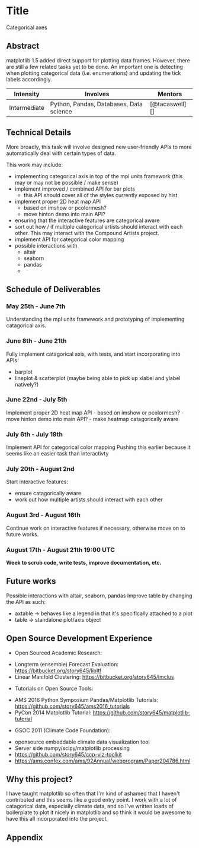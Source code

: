 # Title
Categorical axes

## Abstract
matplotlib 1.5 added direct support for plotting data frames.
However, there are still a few related tasks yet to be done.  An
important one is detecting when plotting categorical data
(i.e. enumerations) and updating the tick labels accordingly.

| **Intensity** | **Involves**  | **Mentors** |
| ------------- | --------------|------------ |
| Intermediate | Python, Pandas, Databases, Data science | [@tacaswell][] |

## Technical Details
More broadly, this task will involve designed new user-friendly APIs
to more automatically deal with certain types of data.

This work may include:

- implementing categorical axis in top of the mpl units framework (this may or
  may not be possible / make sense)
- implement improved / combined API for bar plots
    - this API should cover all of the styles currently exposed by hist
- implement proper 2D heat map API
    - based on imshow or pcolormesh?
    - move hinton demo into main API?
- ensuring that the interactive features are categorical aware
- sort out how / if multiple categorical artists should interact with
  each other. This may interact with the Compound Artists project.
- implement API for categorical color mapping
- possible interactions with
    - altair
    - seaborn
    - pandas
    - 
## Schedule of Deliverables

### May 25th -  June 7th

Understanding the mpl units framework and prototyping of implementing catagorical axis. 

### June 8th - June 21th
Fully implement catagorical axis, with tests, and start incorporating into APIs:
* barplot
* lineplot & scatterplot (maybe being able to pick up xlabel and ylabel natively?)
### June 22nd - July 5th
Implement proper 2D heat map API
    - based on imshow or pcolormesh?
    - move hinton demo into main API?
    - make heatmap catagorically aware
### July 6th - July 19th
Implement API for categorical color mapping 
  Pushing this earlier because it seems like an easier task than interactivty
### July 20th - August 2nd
Start interactive features: 
* ensure catagorically aware
* work out how multiple artists should interact with each other
### August 3rd - August 16th
Continue work on interactive features if necessary, otherwise move on to future works. 
### August 17th - August 21th 19:00 UTC
**Week to scrub code, write tests, improve documentation, etc.**
## Future works
Possible interactions with altair, seaborn, pandas
Improve table by changing the API as such:
* axtable -> behaves like a legend in that it's specifically attached to a plot
* table -> standalone plot/axis object 

## Open Source Development Experience
 * Open Sourced Academic Research:
  - Longterm (ensemble) Forecast Evaluation: https://bitbucket.org/story645/libltf
  - Linear Manifold Clustering: https://bitbucket.org/story645/lmclus
 * Tutorials on Open Source Tools:
  - AMS 2016 Python Symposium Pandas/Matplotlib Tutorials: https://github.com/story645/ams2016_tutorials
  - PyCon 2014 Matplotlib Tutorial: https://github.com/story645/matplotlib-tutorial
 * GSOC 2011 (Climate Code Foundation):  
  - opensource embeddable climate data visualization tool
  - Server side numpy/scipy/matplotlib processing
  - https://github.com/story645/ccp-viz-toolkit
  - https://ams.confex.com/ams/92Annual/webprogram/Paper204786.html

## Why this project?
I have taught matplotlib so often that I'm kind of ashamed that I haven't contributed and this seems like a good entry point. 
I work with a lot of catagorical data, especially climate data, and so I've written loads of boilerplate to plot it nicely in matplotlib and so think it would be awesome to have this all incorporated into the project. 

## Appendix

